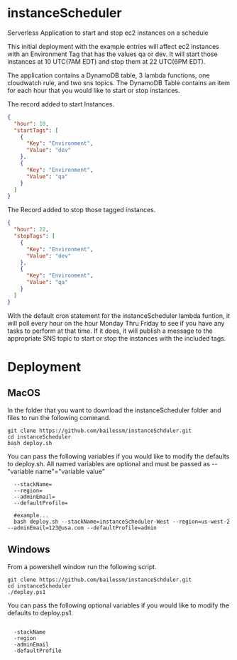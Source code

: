 # instanceScheduler
Serverless Application to start and stop ec2 instances on a schedule 

This initial deployment with the example entries will affect ec2 instances with an Environment Tag that has the values qa or dev.  It will start those instances at 10 UTC(7AM EDT) and stop them at 22 UTC(6PM EDT).

The application contains a DynamoDB table, 3 lambda functions, one cloudwatch rule, and two sns topics. The DynamoDB Table contains an item for each hour that you would like to start or stop instances.

The record added to start Instances.
```json
{
  "hour": 10,
  "startTags": [
    {
      "Key": "Environment",
      "Value": "dev"
    },
    {
      "Key": "Environment",
      "Value": "qa"
    }
  ]
}
```
The Record added to stop those tagged instances.
```json
{
  "hour": 22,
  "stopTags": [
    {
      "Key": "Environment",
      "Value": "dev"
    },
    {
      "Key": "Environment",
      "Value": "qa"
    }
  ]
}
```
With the default cron statement for the instanceScheduler lambda funtion, it will poll every hour on the hour Monday Thru Friday to see if you have any tasks to perform at that time.  If it does, it will publish a message to the appropriate SNS topic to start or stop the instances with the included tags.  

# Deployment 
## MacOS

In the folder that you want to download the instanceScheduler folder and files to run the following command.

~~~~
git clone https://github.com/bailessm/instanceSchduler.git
cd instanceScheduler
bash deploy.sh
~~~~

You can pass the following variables if you would like to modify the defaults to deploy.sh. All named variables are optional and must be passed as --"variable name"="variable value"

~~~~
  --stackName=
  --region=
  --adminEmail=
  --defaultProfile=

  #example...
  bash deploy.sh --stackName=instanceScheduler-West --region=us-west-2 --adminEmail=123@usa.com --defaultProfile=admin
~~~~

## Windows
 
 From a powershell window run the following script.
~~~~
git clone https://github.com/bailessm/instanceSchduler.git
cd instanceScheduler
./deploy.ps1

~~~~

You can pass the following optional variables if you would like to modify the defaults to deploy.ps1.

~~~~

  -stackName
  -region
  -adminEmail
  -defaultProfile

~~~~

